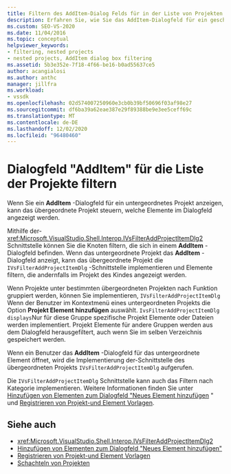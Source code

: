 ```yaml
---
title: Filtern des AddItem-Dialog Felds für in der Liste von Projekten | Microsoft-Dokumentation
description: Erfahren Sie, wie Sie das AddItem-Dialogfeld für ein geschsted-Projekt in Visual Studio filtern, indem Sie die ivsfilteraddprojectitemdlg-Schnittstelle des übergeordneten Projekts implementieren.
ms.custom: SEO-VS-2020
ms.date: 11/04/2016
ms.topic: conceptual
helpviewer_keywords:
- filtering, nested projects
- nested projects, AddItem dialog box filtering
ms.assetid: 5b3e352e-7f18-4f66-be16-b0ad55637ce5
author: acangialosi
ms.author: anthc
manager: jillfra
ms.workload:
- vssdk
ms.openlocfilehash: 02d574007250960e3cb0b39bf50696f03af98e27
ms.sourcegitcommit: df6ba39a62eae387e29f89388be9e3ee5ceff69c
ms.translationtype: MT
ms.contentlocale: de-DE
ms.lasthandoff: 12/02/2020
ms.locfileid: "96480460"
---
```

# <a name="filter-the-additem-dialog-box-for-nested-projects"></a>Dialogfeld "AddItem" für die Liste der Projekte filtern
Wenn Sie ein **AddItem** -Dialogfeld für ein untergeordnetes Projekt anzeigen, kann das übergeordnete Projekt steuern, welche Elemente im Dialogfeld angezeigt werden.

 Mithilfe der- <xref:Microsoft.VisualStudio.Shell.Interop.IVsFilterAddProjectItemDlg2> Schnittstelle können Sie die Knoten filtern, die sich in einem **AddItem** -Dialogfeld befinden. Wenn das untergeordnete Projekt das **AddItem** -Dialogfeld anzeigt, kann das übergeordnete Projekt die `IVsFilterAddProjectItemDlg` -Schnittstelle implementieren und Elemente filtern, die andernfalls im Projekt des Kindes angezeigt werden.

 Wenn Projekte unter bestimmten übergeordneten Projekten nach Funktion gruppiert werden, können Sie implementieren, `IVsFilterAddProjectItemDlg` Wenn der Benutzer im Kontextmenü eines untergeordneten Projekts die Option **Projekt Element hinzufügen** auswählt. `IvsFilterAddProjectItemDlg displays`Nur für diese Gruppe spezifische Projekt Elemente oder Dateien werden implementiert. Projekt Elemente für andere Gruppen werden aus dem Dialogfeld herausgefiltert, auch wenn Sie im selben Verzeichnis gespeichert werden.

 Wenn ein Benutzer das **AddItem** -Dialogfeld für das untergeordnete Element öffnet, wird die Implementierung der-Schnittstelle des übergeordneten Projekts `IVsFilterAddProjectItemDlg` aufgerufen.

 Die `IVsFilterAddProjectItemDlg` Schnittstelle kann auch das Filtern nach Kategorie implementieren. Weitere Informationen finden Sie unter [Hinzufügen von Elementen zum Dialogfeld "Neues Element hinzufügen](../../extensibility/internals/adding-items-to-the-add-new-item-dialog-boxes.md) " und [Registrieren von Projekt-und Element Vorlagen](../../extensibility/internals/registering-project-and-item-templates.md).

## <a name="see-also"></a>Siehe auch
- <xref:Microsoft.VisualStudio.Shell.Interop.IVsFilterAddProjectItemDlg2>
- [Hinzufügen von Elementen zum Dialogfeld "Neues Element hinzufügen"](../../extensibility/internals/adding-items-to-the-add-new-item-dialog-boxes.md)
- [Registrieren von Projekt-und Element Vorlagen](../../extensibility/internals/registering-project-and-item-templates.md)
- [Schachteln von Projekten](../../extensibility/internals/nesting-projects.md)
